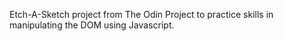 Etch-A-Sketch project from The Odin Project to practice skills in manipulating the DOM using Javascript.